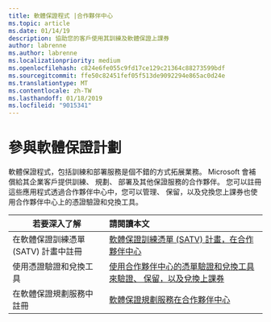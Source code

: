 ```yaml
---
title: 軟體保證程式 |合作夥伴中心
ms.topic: article
ms.date: 01/14/19
description: 協助您的客戶使用其訓練及軟體保證上課券
author: labrenne
ms.author: labrenne
ms.localizationpriority: medium
ms.openlocfilehash: c824e6fe055c9fd17ce129c21364c88273599bdf
ms.sourcegitcommit: ffe50c82451fef05f513de9092294e865ac0d24e
ms.translationtype: MT
ms.contentlocale: zh-TW
ms.lasthandoff: 01/18/2019
ms.locfileid: "9015341"
---
```

# <a name="participate-in-software-assurance-programs"></a>參與軟體保證計劃

軟體保證程式，包括訓練和部署服務是個不錯的方式拓展業務。 Microsoft 會補償給其企業客戶提供訓練、 規劃、 部署及其他保證服務的合作夥伴。 您可以註冊這些應用程式透過合作夥伴中心中，您可以管理、 保留，以及兌換您上課券也使用合作夥伴中心上的憑證驗證和兌換工具。 

|**若要深入了解**   |**請閱讀本文**   |
|--------------------------|:------------------|
|在軟體保證訓練憑單 (SATV) 計畫中註冊|[軟體保證訓練憑單 (SATV) 計畫，在合作夥伴中心](software-assurance-satv.md)|
|使用憑證驗證和兌換工具|[使用合作夥伴中心的憑單驗證和兌換工具來驗證、 保留，以及兌換上課券](voucher-validation-tool.md)|
|在軟體保證規劃服務中註冊|[軟體保證規劃服務在合作夥伴中心](software-assurance-dps.md) 
